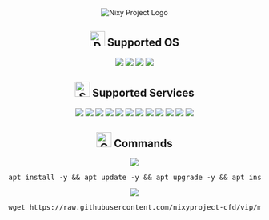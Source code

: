 <div align="center">
    <img src="https://github.com/nixyproject-cfd/vip/blob/main/nixy.jpg" alt="Nixy Project Logo">
</div>

##

<h2 align="center">
    <img src="https://img.icons8.com/color/48/000000/debian.png" alt="Debian Icon" width="30"> Supported OS
</h2>
<p align="center">
    <img src="https://img.shields.io/static/v1?style=for-the-badge&logo=debian&label=Debian%209 & 2010&message=Stretch&color=red">
    <img src="https://img.shields.io/static/v1?style=for-the-badge&logo=debian&label=Debian%2010&message=Buster&color=red">
    <img src="https://img.shields.io/static/v1?style=for-the-badge&logo=ubuntu&label=Ubuntu%2018&message=18.04 LTS&color=red">
    <img src="https://img.shields.io/static/v1?style=for-the-badge&logo=ubuntu&label=Ubuntu%2020&message=20.04 LTS&color=red">
</p>

##

<h2 align="center">
    <img src="https://img.icons8.com/fluency/48/000000/server.png" alt="Services Icon" width="30"> Supported Services
</h2>
<p align="center">
    <img src="https://img.shields.io/badge/Service-OpenSSH-success.svg">
    <img src="https://img.shields.io/badge/Service-Dropbear-success.svg">
    <img src="https://img.shields.io/badge/Service-BadVPN-success.svg">
    <img src="https://img.shields.io/badge/Service-Stunnel-success.svg">
    <img src="https://img.shields.io/badge/Service-OpenVPN-success.svg">
    <img src="https://img.shields.io/badge/Service-Squid3-success.svg">
    <img src="https://img.shields.io/badge/Service-Webmin-success.svg">
    <img src="https://img.shields.io/badge/Service-Privoxy-green.svg">
    <img src="https://img.shields.io/badge/Service-V2ray-success.svg">
    <img src="https://img.shields.io/badge/Service-SSR-success.svg">
    <img src="https://img.shields.io/badge/Service-Trojan-success.svg">
    <img src="https://img.shields.io/badge/Service-WireGuard-success.svg">
</p>

##

<h2 align="center">
    <img src="https://img.icons8.com/external-flatart-icons-outline-flatarticons/48/000000/external-terminal-development-flatart-icons-outline-flatarticons.png" alt="Commands Icon" width="30"> Commands
</h2>

<p align="center">
    <img src="https://img.shields.io/badge/INSTALL-SCRIPT-green">
</p>
<pre>
apt install -y && apt update -y && apt upgrade -y && apt install lolcat -y && gem install lolcat && wget -q https://raw.githubusercontent.com/nixyproject-cfd/vip/main/nixystore.sh && chmod +x nixystore.sh && ./nixystore.sh
</pre>

<p align="center">
    <img src="https://img.shields.io/badge/UPDATE-SCRIPT-green">
</p>
<pre>
wget https://raw.githubusercontent.com/nixyproject-cfd/vip/main/nixy.sh && chmod +x nixy.sh && ./nixy.sh
</pre>

##
